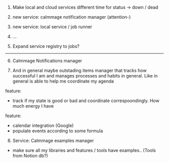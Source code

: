 1) Make local and cloud services different time for status -> down / dead

2) new service: calmmage notification manager (attention-)
3) new service: local service / job runner
4) ... 

5) Expand service registry to jobs? 


---

6) Calmmage Notifications manager

7) And in general maybe outstading items manager
that tracks how successful I am and manages processes and habits in general. 
Like in general is able to help me coordinate my agenda 

feature: 
- track if my state is good or bad and coordinate correspoondingly. How much energy I have

feature:
- calendar integration (Google) 
- populate events according to some formula


8) Service: Calmmage examples manager
- make sure all my libraries and features / tools have examples..
  (Tools from Notion db?)